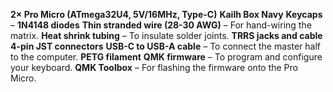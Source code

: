 
**2× Pro Micro (ATmega32U4, 5V/16MHz, Type-C)**
**Kailh Box Navy** 
**Keycaps** – 
**1N4148 diodes** 
**Thin stranded wire (28-30 AWG)** – For hand-wiring the matrix.
**Heat shrink tubing** – To insulate solder joints.
**TRRS jacks and cable** 
**4-pin JST connectors** 
**USB-C to USB-A cable** – To connect the master half to the computer.
**PETG filament** 
**QMK firmware** – To program and configure your keyboard.
**QMK Toolbox** – For flashing the firmware onto the Pro Micro.